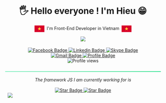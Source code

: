 <div id="header" align="center">
  <h1 align="center">🖐 Hello everyone ! I'm Hieu 😁</h1>
  <p align="center">
    <img src="images/icon-vietnam.png" align="center"/>  
    &nbsp;I'm Front-End Developer in Vietnam&nbsp;
    <img src="images/icon-vietnam.png" align="center"/> 
  </p>
  <img src="https://media.giphy.com/media/Y4ak9Ki2GZCbJxAnJD/giphy.gif" width="300"/>
</div>
&nbsp;
<div id="badges" align="center">
  <a href="https://www.facebook.com/hieu.tranminhhcm/">
    <img src="https://img.shields.io/badge/Facebook-4267B2?style=for-the-badge&logo=facebook&logoColor=white" alt="Facebook Badge"/>
  </a>
  <a href="https://www.linkedin.com/in/minh-hieu-tran-91539421a/">
    <img src="https://img.shields.io/badge/Linkedin-0A66C2?style=for-the-badge&logo=linkedin&logoColor=white" alt="Linkedin Badge"/>
  </a>
  <a href="https://join.skype.com/invite/dB0QVufhIJ29">
    <img src="https://img.shields.io/badge/Skype-009EDC?style=for-the-badge&logo=skype&logoColor=white" alt="Skype Badge"/>
  </a>
</div>

<div id="badges" align="center">
  <a href="mailto:hieu.tranminhhcm@gmail.com">
    <img src="https://img.shields.io/badge/Gmail-EA4335?style=for-the-badge&logo=gmail&logoColor=white" alt="Gmail Badge"/>
  </a>
  <a href="https://hieutranminh.github.io/">
    <img src="https://img.shields.io/badge/Profile-02b875?style=for-the-badge&logo=personio&logoColor=white" alt="Profile Badge"/>
  </a>
</div>

<div id="badges" align="center">
   <img src="https://komarev.com/ghpvc/?username=hieutranminh&style=for-the-badge&color=ffbc00" alt="Profile views"/>
</div>

![-----------------------------------------------------](images/line.png)

<div align="center">
  <i>The framework JS I am currently working for is</i>
</div>
&nbsp;
<div align="center">
  <a href="https://vuejs.org/">
    <img src="https://img.shields.io/static/v1?style=for-the-badge&message=Vue JS&logo=vue.js&labelColor=FFFFFF&color=42b883&label=%20" alt="Star Badge"/>
  </a>
  <a href="https://nuxtjs.org/">
    <img src="https://img.shields.io/static/v1?style=for-the-badge&message=Nuxt JS&logo=nuxt.js&labelColor=FFFFFF&color=00DC82&label=%20" alt="Star Badge"/>
  </a>
</div>
&nbsp;
<img src="https://media.giphy.com/media/Y4ak9Ki2GZCbJxAnJD/giphy.gif" width="1200"/>
